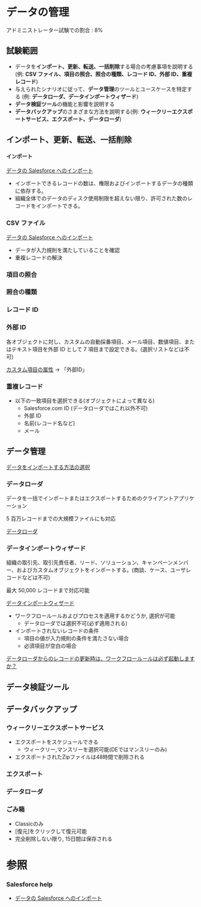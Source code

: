 # データの管理

アドミニストレーター試験での割合 : 8%

## 試験範囲

- データを<b>インポート、更新、転送、一括削除</b>する場合の考慮事項を説明する(例: <b>CSV ファイル、項目の照合、照合の種類、レコード ID、外部 ID、重複レコード</b>)
- 与えられたシナリオに従って、<b>データ管理</b>のツールとユースケースを特定する (例: <b>データローダ、データインポートウィザード</b>)
- <b>データ検証ツール</b>の機能と影響を説明する
- <b>データバックアップ</b>のさまざまな方法を説明する(例: <b>ウィークリーエクスポートサービス、エクスポート、データローダ</b>)

インポート、更新、転送、一括削除
---

#### インポート
[データの Salesforce へのインポート](https://help.salesforce.com/articleView?id=importing.htm&type=5)

- インポートできるレコードの数は、権限およびインポートするデータの種類に依存する。
- 組織全体でのデータのディスク使用制限を超えない限り、許可された数のレコードをインポートできる。


### CSV ファイル

[データの Salesforce へのインポート](https://help.salesforce.com/articleView?id=importing.htm&type=5)

- データが入力規則を満たしていることを確認
- 重複レコードの解決

### 項目の照合


### 照合の種類


### レコード ID


### 外部 ID
各オブジェクトに対し、カスタムの自動採番項目、メール項目、数値項目、またはテキスト項目を外部 ID として 7 項目まで設定できる。(選択リストなどは不可)

[カスタム項目の属性](https://help.salesforce.com/articleView?id=custom_field_attributes.htm&type=5) -> 「外部ID」


### 重複レコード

- 以下の一致項目を選択できる(オブジェクトによって異なる)
  - Salesforce.com ID (データローダではこれ以外不可)
  - 外部 ID
  - 名前(レコード名など)
  - メール

データ管理
---
[データをインポートする方法の選択](https://help.salesforce.com/articleView?id=import_which_data_import_tool.htm&type=5)


### データローダ
データを一括でインポートまたはエクスポートするためのクライアントアプリケーション

5 百万レコードまでの大規模ファイルにも対応

[データローダ](https://help.salesforce.com/articleView?id=data_loader.htm&type=5)


### データインポートウィザード
組織の取引先、取引先責任者、リード、ソリューション、キャンペーンメンバー、およびカスタムオブジェクトをインポートする。(商談、ケース、ユーザレコードなどは不可)

最大 50,000 レコードまで対応可能

[データインポートウィザード](https://help.salesforce.com/articleView?id=data_import_wizard.htm&type=5)

- ワークフロールールおよびプロセスを適用するかどうか, 選択が可能
  - データローダでは選択不可(必ず適用される)
- インポートされないレコードの条件
  - 項目の値が入力規則の条件を満たさない場合
  - 必須項目が空白の場合

[データローダからのレコードの更新時は、ワークフロールールは必ず起動しますか？](https://help.salesforce.com/articleView?id=000220462&language=ja&type=1)

データ検証ツール
---


データバックアップ
---


### ウィークリーエクスポートサービス

- エクスポートをスケジュールできる
  - ウィークリー,マンスリーを選択可能(DEではマンスリーのみ)
- エクスポートされたZipファイルは48時間で削除される

### エクスポート


### データローダ


### ごみ箱

- Classicのみ
- [復元]をクリックして復元可能
- 完全削除しない限り, 15日間は保存される

参照
===
### Salesforce help
- [データの Salesforce へのインポート](https://help.salesforce.com/articleView?id=importing.htm&type=5)
